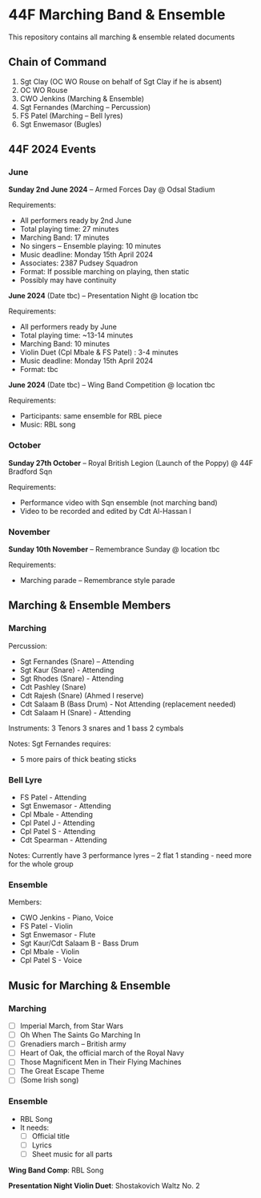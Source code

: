 # 44F Marching Band & Ensemble
This repository contains all marching &amp; ensemble related documents


## Chain of Command

1. Sgt Clay (OC WO Rouse on behalf of Sgt Clay if he is absent)
2. OC WO Rouse
3. CWO Jenkins (Marching & Ensemble)
4. Sgt Fernandes (Marching – Percussion)
5. FS Patel (Marching – Bell lyres)
6. Sgt Enwemasor (Bugles)


## 44F 2024 Events

### June

**Sunday 2nd June 2024** – Armed Forces Day @ Odsal Stadium

Requirements:
- All performers ready by 2nd June
- Total playing time: 27 minutes
- Marching Band: 17 minutes
- No singers – Ensemble playing: 10 minutes
- Music deadline: Monday 15th April 2024
- Associates: 2387 Pudsey Squadron
- Format: If possible marching on playing, then static
- Possibly may have continuity

**June 2024** (Date tbc) – Presentation Night @ location tbc

Requirements:
- All performers ready by June
- Total playing time: ~13-14 minutes
- Marching Band: 10 minutes
- Violin Duet (Cpl Mbale & FS Patel) : 3-4 minutes
- Music deadline: Monday 15th April 2024
- Format: tbc

**June 2024** (Date tbc) – Wing Band Competition @ location tbc

Requirements:
- Participants: same ensemble for RBL piece
- Music: RBL song

### October

**Sunday 27th October** – Royal British Legion (Launch of the Poppy) @ 44F Bradford Sqn

Requirements:
- Performance video with Sqn ensemble (not marching band)
- Video to be recorded and edited by Cdt Al-Hassan I

### November

**Sunday 10th November** – Remembrance Sunday @ location tbc

Requirements:
- Marching parade – Remembrance style parade


## Marching & Ensemble Members

### Marching

Percussion:
- Sgt Fernandes (Snare) – Attending 
- Sgt Kaur (Snare) - Attending
- Sgt Rhodes (Snare) - Attending
- Cdt Pashley (Snare)
- Cdt Rajesh (Snare) (Ahmed I reserve)
- Cdt Salaam B (Bass Drum) - Not Attending (replacement needed)
- Cdt Salaam H (Snare) - Attending

Instruments:
3 Tenors 3 snares and 1 bass 2 cymbals

Notes:
Sgt Fernandes requires:
- 5 more pairs of thick beating sticks

### Bell Lyre

- FS Patel - Attending
- Sgt Enwemasor - Attending
- Cpl Mbale - Attending
- Cpl Patel J - Attending
- Cpl Patel S - Attending
- Cdt Spearman - Attending

Notes:
Currently have 3 performance lyres – 2 flat 1 standing - need more for the whole group

### Ensemble

Members:
- CWO Jenkins - Piano, Voice
- FS Patel - Violin
- Sgt Enwemasor - Flute
- Sgt Kaur/Cdt Salaam B - Bass Drum
- Cpl Mbale - Violin
- Cpl Patel S - Voice


## Music for Marching & Ensemble

### Marching

- [ ] Imperial March, from Star Wars
- [ ] Oh When The Saints Go Marching In
- [ ] Grenadiers march – British army
- [ ] Heart of Oak, the official march of the Royal Navy
- [ ] Those Magnificent Men in Their Flying Machines
- [ ] The Great Escape Theme
- [ ] (Some Irish song)

### Ensemble

- RBL Song
- It needs:
    - [ ] Official title
    - [ ] Lyrics
    - [ ] Sheet music for all parts

**Wing Band Comp**: RBL Song

**Presentation Night Violin Duet**: Shostakovich Waltz No. 2

